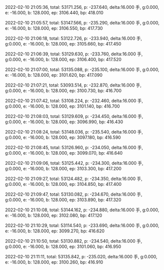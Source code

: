 2022-02-10 21:05:36, total: 53171.256, p: -237.640, delta:16.000 手, g:0.000, e: -16.000, b: 128.000, ep: 3106.440, bp: 418.010

2022-02-10 21:05:57, total: 53147.566, p: -235.290, delta:16.000 手, g:0.000, e: -16.000, b: 128.000, ep: 3106.550, bp: 417.730

2022-02-10 21:06:18, total: 53122.726, p: -233.940, delta:16.000 手, g:0.000, e: -16.000, b: 128.000, ep: 3105.660, bp: 417.450

2022-02-10 21:06:39, total: 53129.630, p: -233.760, delta:16.000 手, g:0.000, e: -16.000, b: 128.000, ep: 3106.400, bp: 417.520

2022-02-10 21:07:00, total: 53135.088, p: -235.100, delta:16.000 手, g:0.000, e: -16.000, b: 128.000, ep: 3101.620, bp: 417.090

2022-02-10 21:07:21, total: 53093.514, p: -232.870, delta:16.000 手, g:0.000, e: -16.000, b: 128.000, ep: 3100.730, bp: 416.700

2022-02-10 21:07:42, total: 53108.224, p: -232.460, delta:16.000 手, g:0.000, e: -16.000, b: 128.000, ep: 3101.140, bp: 416.700

2022-02-10 21:08:03, total: 53129.609, p: -234.450, delta:16.000 手, g:0.000, e: -16.000, b: 128.000, ep: 3096.990, bp: 416.430

2022-02-10 21:08:24, total: 53148.036, p: -235.540, delta:16.000 手, g:0.000, e: -16.000, b: 128.000, ep: 3097.180, bp: 416.590

2022-02-10 21:08:45, total: 53126.960, p: -234.050, delta:16.000 手, g:0.000, e: -16.000, b: 128.000, ep: 3099.070, bp: 416.640

2022-02-10 21:09:06, total: 53125.442, p: -234.300, delta:16.000 手, g:0.000, e: -16.000, b: 128.000, ep: 3103.300, bp: 417.200

2022-02-10 21:09:27, total: 53124.482, p: -234.350, delta:16.000 手, g:0.000, e: -16.000, b: 128.000, ep: 3104.850, bp: 417.400

2022-02-10 21:09:47, total: 53130.082, p: -234.670, delta:16.000 手, g:0.000, e: -16.000, b: 128.000, ep: 3103.890, bp: 417.320

2022-02-10 21:10:08, total: 53144.162, p: -234.880, delta:16.000 手, g:0.000, e: -16.000, b: 128.000, ep: 3102.080, bp: 417.120

2022-02-10 21:10:29, total: 53114.540, p: -233.690, delta:16.000 手, g:0.000, e: -16.000, b: 128.000, ep: 3099.270, bp: 416.620

2022-02-10 21:10:50, total: 53130.882, p: -234.540, delta:16.000 手, g:0.000, e: -16.000, b: 128.000, ep: 3101.060, bp: 416.950

2022-02-10 21:11:11, total: 53135.842, p: -235.020, delta:16.000 手, g:0.000, e: -16.000, b: 128.000, ep: 3100.260, bp: 416.910